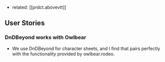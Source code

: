
- related: [[prdct.abovevtt]]

## User Stories

### DnDBeyond works with Owlbear

- We use DnDBeyond for character sheets, and I find that pairs perfectly with the functionality provided by owlbear.rodeo.